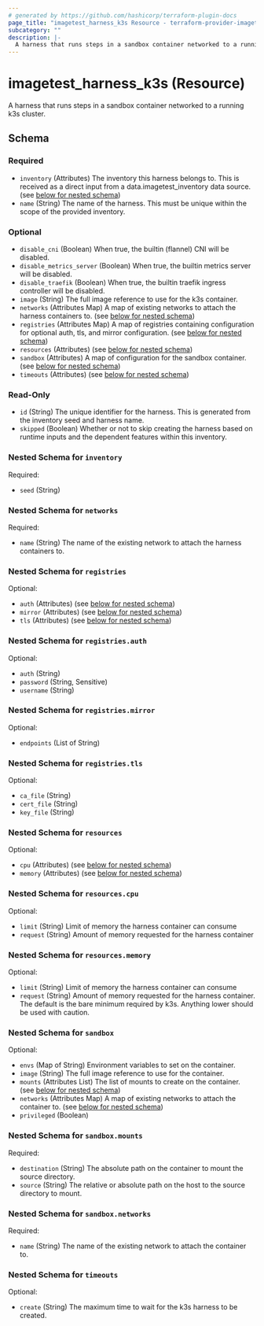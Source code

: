 ```yaml
---
# generated by https://github.com/hashicorp/terraform-plugin-docs
page_title: "imagetest_harness_k3s Resource - terraform-provider-imagetest"
subcategory: ""
description: |-
  A harness that runs steps in a sandbox container networked to a running k3s cluster.
---
```


# imagetest_harness_k3s (Resource)

A harness that runs steps in a sandbox container networked to a running k3s cluster.



<!-- schema generated by tfplugindocs -->
## Schema

### Required

- `inventory` (Attributes) The inventory this harness belongs to. This is received as a direct input from a data.imagetest_inventory data source. (see [below for nested schema](#nestedatt--inventory))
- `name` (String) The name of the harness. This must be unique within the scope of the provided inventory.

### Optional

- `disable_cni` (Boolean) When true, the builtin (flannel) CNI will be disabled.
- `disable_metrics_server` (Boolean) When true, the builtin metrics server will be disabled.
- `disable_traefik` (Boolean) When true, the builtin traefik ingress controller will be disabled.
- `image` (String) The full image reference to use for the k3s container.
- `networks` (Attributes Map) A map of existing networks to attach the harness containers to. (see [below for nested schema](#nestedatt--networks))
- `registries` (Attributes Map) A map of registries containing configuration for optional auth, tls, and mirror configuration. (see [below for nested schema](#nestedatt--registries))
- `resources` (Attributes) (see [below for nested schema](#nestedatt--resources))
- `sandbox` (Attributes) A map of configuration for the sandbox container. (see [below for nested schema](#nestedatt--sandbox))
- `timeouts` (Attributes) (see [below for nested schema](#nestedatt--timeouts))

### Read-Only

- `id` (String) The unique identifier for the harness. This is generated from the inventory seed and harness name.
- `skipped` (Boolean) Whether or not to skip creating the harness based on runtime inputs and the dependent features within this inventory.

<a id="nestedatt--inventory"></a>
### Nested Schema for `inventory`

Required:

- `seed` (String)


<a id="nestedatt--networks"></a>
### Nested Schema for `networks`

Required:

- `name` (String) The name of the existing network to attach the harness containers to.


<a id="nestedatt--registries"></a>
### Nested Schema for `registries`

Optional:

- `auth` (Attributes) (see [below for nested schema](#nestedatt--registries--auth))
- `mirror` (Attributes) (see [below for nested schema](#nestedatt--registries--mirror))
- `tls` (Attributes) (see [below for nested schema](#nestedatt--registries--tls))

<a id="nestedatt--registries--auth"></a>
### Nested Schema for `registries.auth`

Optional:

- `auth` (String)
- `password` (String, Sensitive)
- `username` (String)


<a id="nestedatt--registries--mirror"></a>
### Nested Schema for `registries.mirror`

Optional:

- `endpoints` (List of String)


<a id="nestedatt--registries--tls"></a>
### Nested Schema for `registries.tls`

Optional:

- `ca_file` (String)
- `cert_file` (String)
- `key_file` (String)



<a id="nestedatt--resources"></a>
### Nested Schema for `resources`

Optional:

- `cpu` (Attributes) (see [below for nested schema](#nestedatt--resources--cpu))
- `memory` (Attributes) (see [below for nested schema](#nestedatt--resources--memory))

<a id="nestedatt--resources--cpu"></a>
### Nested Schema for `resources.cpu`

Optional:

- `limit` (String) Limit of memory the harness container can consume
- `request` (String) Amount of memory requested for the harness container


<a id="nestedatt--resources--memory"></a>
### Nested Schema for `resources.memory`

Optional:

- `limit` (String) Limit of memory the harness container can consume
- `request` (String) Amount of memory requested for the harness container. The default is the bare minimum required by k3s. Anything lower should be used with caution.



<a id="nestedatt--sandbox"></a>
### Nested Schema for `sandbox`

Optional:

- `envs` (Map of String) Environment variables to set on the container.
- `image` (String) The full image reference to use for the container.
- `mounts` (Attributes List) The list of mounts to create on the container. (see [below for nested schema](#nestedatt--sandbox--mounts))
- `networks` (Attributes Map) A map of existing networks to attach the container to. (see [below for nested schema](#nestedatt--sandbox--networks))
- `privileged` (Boolean)

<a id="nestedatt--sandbox--mounts"></a>
### Nested Schema for `sandbox.mounts`

Required:

- `destination` (String) The absolute path on the container to mount the source directory.
- `source` (String) The relative or absolute path on the host to the source directory to mount.


<a id="nestedatt--sandbox--networks"></a>
### Nested Schema for `sandbox.networks`

Required:

- `name` (String) The name of the existing network to attach the container to.



<a id="nestedatt--timeouts"></a>
### Nested Schema for `timeouts`

Optional:

- `create` (String) The maximum time to wait for the k3s harness to be created.
